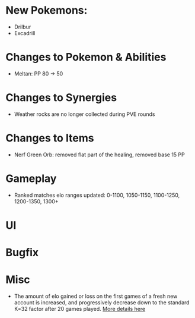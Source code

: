 # New Pokemons:

- Drilbur
- Excadrill

# Changes to Pokemon & Abilities

- Meltan: PP 80 → 50

# Changes to Synergies

- Weather rocks are no longer collected during PVE rounds

# Changes to Items

- Nerf Green Orb: removed flat part of the healing, removed base 15 PP

# Gameplay

- Ranked matches elo ranges updated: 0-1100, 1050-1150, 1100-1250, 1200-1350, 1300+

# UI

# Bugfix

# Misc

- The amount of elo gained or loss on the first games of a fresh new account is increased, and progressively decrease down to the standard K=32 factor after 20 games played. [More details here](https://discord.com/channels/737230355039387749/1404514365406969868)